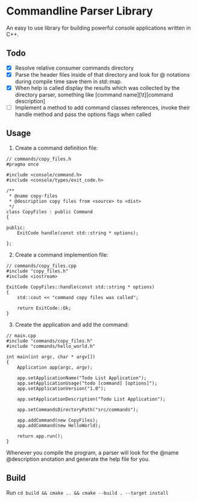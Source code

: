 # Commandline Parser Library

An easy to use library for building powerful console applications written in C++.

## Todo

- [x] Resolve relative consumer commands directory
- [x] Parse the header files inside of that directory and look for @ notations during compile time save them in std::map.
- [x] When help is called display the results which was collected by the directory parser, something like [command name][\t][command description]
- [ ] Implement a method to add command classes references, invoke their handle method and pass the options flags when called

## Usage

1. Create a command definition file:

```
// commands/copy_files.h
#pragma once

#include <console/command.h>
#include <console/types/exit_code.h>

/**
 * @name copy-files
 * @description copy files from <source> to <dist>
 */
class CopyFiles : public Command
{

public:
    ExitCode handle(const std::string * options);

};
```

2. Create a command implemention file:

```
// commands/copy_files.cpp
#include "copy_files.h"
#include <iostream>

ExitCode CopyFiles::handle(const std::string * options)
{
    std::cout << "command copy files was called";

    return ExitCode::Ok;
}
```

3. Create the application and add the command:

```
// main.cpp
#include "commands/copy_files.h"
#include "commands/hello_world.h"

int main(int argc, char * argv[])
{
    Application app(argc, argv);

    app.setApplicationName("Todo List Application");
    app.setApplicationUsage("todo [command] [options]");
    app.setApplicationVersion("1.0");

    app.setApplicationDescription("Todo List Application");

    app.setCommandsDirectoryPath("src/commands");

    app.addCommand(new CopyFiles);
    app.addCommand(new HelloWorld);

    return app.run();
}
```

Whenever you compile the program, a parser will look for the @name @description anotation and generate the help file for you.

## Build

Run `cd build && cmake .. && cmake --build . --target install`

